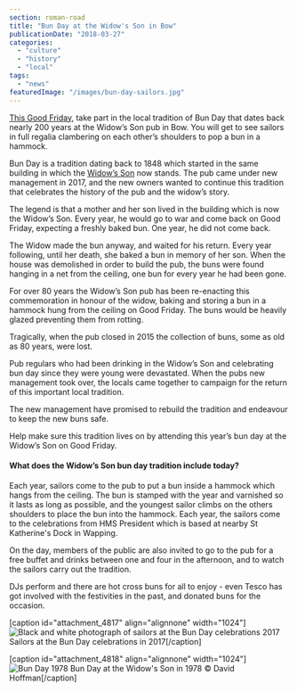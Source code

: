 ```yaml
---
section: roman-road
title: "Bun Day at the Widow's Son in Bow"
publicationDate: "2018-03-27"
categories: 
  - "culture"
  - "history"
  - "local"
tags: 
  - "news"
featuredImage: "/images/bun-day-sailors.jpg"
---
```


[This Good Friday](https://romanroadlondon.com/event/bun-day-2019-at-the-widows-son/), take part in the local tradition of Bun Day that dates back nearly 200 years at the Widow’s Son pub in Bow. You will get to see sailors in full regalia clambering on each other’s shoulders to pop a bun in a hammock.

Bun Day is a tradition dating back to 1848 which started in the same building in which the [Widow’s Son](https://widowsson.co.uk/) now stands. The pub came under new management in 2017, and the new owners wanted to continue this tradition that celebrates the history of the pub and the widow’s story.

The legend is that a mother and her son lived in the building which is now the Widow’s Son. Every year, he would go to war and come back on Good Friday, expecting a freshly baked bun. One year, he did not come back.

The Widow made the bun anyway, and waited for his return. Every year following, until her death, she baked a bun in memory of her son. When the house was demolished in order to build the pub, the buns were found hanging in a net from the ceiling, one bun for every year he had been gone.

For over 80 years the Widow’s Son pub has been re-enacting this commemoration in honour of the widow, baking and storing a bun in a hammock hung from the ceiling on Good Friday. The buns would be heavily glazed preventing them from rotting.

Tragically, when the pub closed in 2015 the collection of buns, some as old as 80 years, were lost.

Pub regulars who had been drinking in the Widow’s Son and celebrating bun day since they were young were devastated. When the pubs new management took over, the locals came together to campaign for the return of this important local tradition.

The new management have promised to rebuild the tradition and endeavour to keep the new buns safe.

Help make sure this tradition lives on by attending this year’s bun day at the Widow’s Son on Good Friday.

#### What does the Widow’s Son bun day tradition include today?

Each year, sailors come to the pub to put a bun inside a hammock which hangs from the ceiling. The bun is stamped with the year and varnished so it lasts as long as possible, and the youngest sailor climbs on the others shoulders to place the bun into the hammock. Each year, the sailors come to the celebrations from HMS President which is based at nearby St Katherine's Dock in Wapping.

On the day, members of the public are also invited to go to the pub for a free buffet and drinks between one and four in the afternoon, and to watch the sailors carry out the tradition.

DJs perform and there are hot cross buns for all to enjoy - even Tesco has got involved with the festivities in the past, and donated buns for the occasion.

\[caption id="attachment\_4817" align="alignnone" width="1024"\]![Black and white photograph of sailors at the Bun Day celebrations 2017](/images/bun-day-sailors3-2-1024x683.jpg) Sailors at the Bun Day celebrations in 2017\[/caption\]

\[caption id="attachment\_4818" align="alignnone" width="1024"\]![Bun Day 1978](/images/Bun-Day-Widows-Son-1978-credit-David-Hoffman-1-1024x683.jpg) Bun Day at the Widow's Son in 1978 © David Hoffman\[/caption\]
